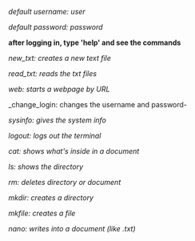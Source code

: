 _default username: user_

_default password: password_


**after logging in, type 'help' and see the commands**


_new_txt: creates a new text file_

_read_txt: reads the txt files_

_web: starts a webpage by URL_

_change_login: changes the username and password-

_sysinfo: gives the system info_

_logout: logs out the terminal_

_cat: shows what's inside in a document_

_ls: shows the directory_

_rm: deletes directory or document_

_mkdir: creates a directory_

_mkfile: creates a file_

_nano: writes into a document (like .txt)_
